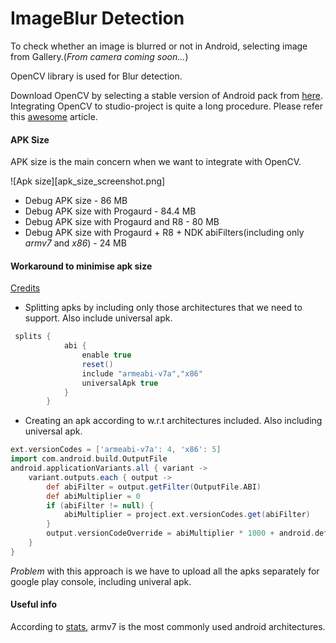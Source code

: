 # ImageBlur Detection

To check whether an image is blurred or not in Android, selecting image from Gallery.(_From camera coming soon..._)


OpenCV library is used for Blur detection.

Download OpenCV by selecting a stable version of Android pack from [here](https:opencv.org/releases.html).
Integrating OpenCV to studio-project is quite a long procedure. Please refer this [awesome](https:medium.com/@sukritipaul005/a-beginners-guide-to-installing-opencv-android-in-android-studio-ea46a7b4f2d3) article.


#### APK Size
APK size is the main concern when we want to integrate with OpenCV.

![Apk size][apk_size_screenshot.png]
* Debug APK size -  86 MB
* Debug APK size with Progaurd - 84.4 MB
* Debug APK size with Progaurd and R8 - 80 MB
* Debug APK size with Progaurd + R8 + NDK abiFilters(including only _armv7_ and _x86_)  - 24 MB


#### Workaround to minimise apk size
[Credits](https://stackoverflow.com/a/45074929/5785930)
* Splitting apks by including only those architectures that we need to support. Also include universal apk.
```groovy
 splits {
            abi {
                enable true
                reset()
                include "armeabi-v7a","x86"
                universalApk true
            }
        }
 ```
 * Creating an apk according to w.r.t architectures included. Also including universal apk.
 ```groovy
 ext.versionCodes = ['armeabi-v7a': 4, 'x86': 5]
 import com.android.build.OutputFile
 android.applicationVariants.all { variant ->
     variant.outputs.each { output ->
         def abiFilter = output.getFilter(OutputFile.ABI)
         def abiMultiplier = 0
         if (abiFilter != null) {
             abiMultiplier = project.ext.versionCodes.get(abiFilter)
         }
         output.versionCodeOverride = abiMultiplier * 1000 + android.defaultConfig.versionCode
     }
 }
 ```

 *Problem* with this approach is we have to upload all the apks separately for google play console, including univeral apk.

#### Useful info
According to [stats](https://stackoverflow.com/a/33230181/5785930), armv7 is the most commonly used android architectures.